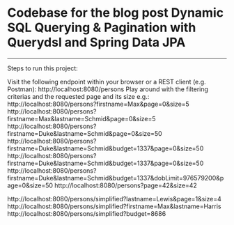 # Codebase for the blog post Dynamic SQL Querying & Pagination with Querydsl and Spring Data JPA
---
Steps to run this project:

Visit the following endpoint within your browser or a REST client (e.g. Postman): http://localhost:8080/persons
Play around with the filtering criterias and the requested page and its size e.g.:
http://localhost:8080/persons?firstname=Max&page=0&size=5
http://localhost:8080/persons?firstname=Max&lastname=Schmid&page=0&size=5
http://localhost:8080/persons?firstname=Duke&lastname=Schmid&page=0&size=50
http://localhost:8080/persons?firstname=Duke&lastname=Schmid&budget=1337&page=0&size=50
http://localhost:8080/persons?firstname=Duke&lastname=Schmid&budget=1337&page=0&size=50
http://localhost:8080/persons?firstname=Duke&lastname=Schmid&budget=1337&dobLimit=976579200&page=0&size=50
http://localhost:8080/persons?page=42&size=42

http://localhost:8080/persons/simplified?lastname=Lewis&page=1&size=4
http://localhost:8080/persons/simplified?firstname=Max&lastname=Harris
http://localhost:8080/persons/simplified?budget=8686
